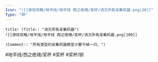 ```yaml
---
Icon: "![[游戏攻略/地平线/地平线 西之绝境/奖杯/消灭所有采集机器.png|30]]"
Type: "铜"
---
```

```ad-common-bronze-trophy
title: (Title:: "消灭所有采集机器")
![[游戏攻略/地平线/地平线 西之绝境/奖杯/消灭所有采集机器.png|100]]

(Comment:: "所有类型的采集机器都至少要干掉一只。")
```

#地平线/西之绝境/奖杯 #奖杯 #奖杯/铜
